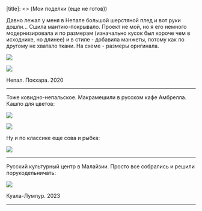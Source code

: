 [category]: <> (About)
[date]: <> (2000/10/18)
[title]: <> (Мои поделки (еще не готов))

Давно лежал у меня в Непале большой шерстяной плед и вот руки дошли... Сшила мантию-покрывало. 
Проект не мой, но я его немного модернизировала и по размерам (изначально кусок был короче чем в исходнике, но длинее) и в стиле - добавила манжеты, потому как по другому не хватало ткани. На схеме - размеры оригинала.

![](1.jpg)

![](2.jpg)

Непал. Покхара. 2020

***

Тоже ковидно-непальское. Макрамешили в русском кафе Амбрелла. Кашпо для цветов:

![](4.jpg)

![](5.jpg)

Ну и по классике еще сова и рыбка:

![](6.jpeg)

***

Русский культурный центр в Малайзии. Просто все собрались и решили порукодельничать:

![](3.jpeg)

Куала-Лумпур. 2023

***

